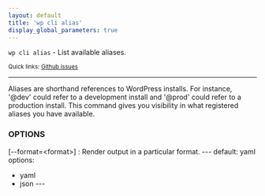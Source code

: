 ```yaml
---
layout: default
title: 'wp cli alias'
display_global_parameters: true
---
```


`wp cli alias` - List available aliases.

<small>Quick links: <a href="https://github.com/wp-cli/wp-cli/issues?q=is%3Aopen+label%3Acommand%3Acli-alias+sort%3Aupdated-desc">Github issues</a></small>

<hr />

Aliases are shorthand references to WordPress installs. For instance,
'@dev' could refer to a development install and '@prod' could refer to
a production install. This command gives you visibility in what
registered aliases you have available.

### OPTIONS

[\--format=&lt;format&gt;]
: Render output in a particular format.
\---
default: yaml
options:
  - yaml
  - json
\---



